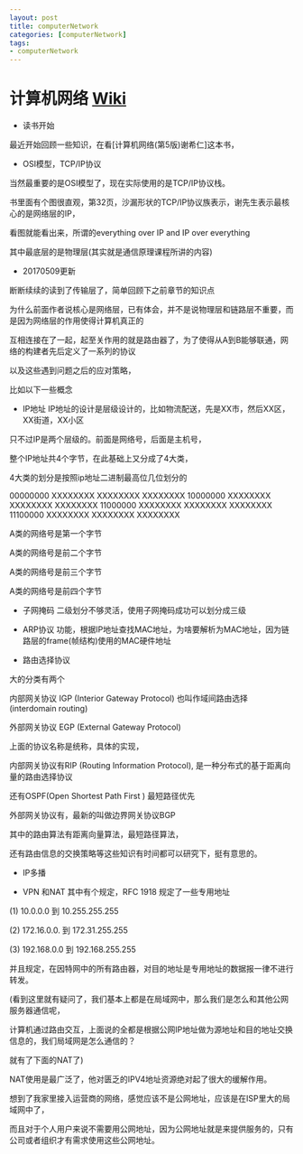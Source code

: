 ```yaml
---
layout: post
title: computerNetwork
categories: [computerNetwork]
tags:
- computerNetwork
---
```


# 计算机网络 [Wiki](https://zh.wikipedia.org/wiki/%E8%AE%A1%E7%AE%97%E6%9C%BA%E7%BD%91%E7%BB%9C)
 

- 读书开始

最近开始回顾一些知识，在看[计算机网络(第5版)谢希仁]这本书，

- OSI模型，TCP/IP协议 

当然最重要的是OSI模型了，现在实际使用的是TCP/IP协议栈。

书里面有个图很直观，第32页，沙漏形状的TCP/IP协议族表示，谢先生表示最核心的是网络层的IP，

看图就能看出来，所谓的everything over IP and IP over everything

其中最底层的是物理层(其实就是通信原理课程所讲的内容)

- 20170509更新

断断续续的读到了传输层了，简单回顾下之前章节的知识点

为什么前面作者说核心是网络层，已有体会，并不是说物理层和链路层不重要，而是因为网络层的作用使得计算机真正的

互相连接在了一起，起至关作用的就是路由器了，为了使得从A到B能够联通，网络的构建者先后定义了一系列的协议

以及这些遇到问题之后的应对策略，

比如以下一些概念

- IP地址
IP地址的设计是层级设计的，比如物流配送，先是XX市，然后XX区，XX街道，XX小区

只不过IP是两个层级的。前面是网络号，后面是主机号，

整个IP地址共4个字节，在此基础上又分成了4大类，

4大类的划分是按照ip地址二进制最高位几位划分的

00000000 XXXXXXXX XXXXXXXX XXXXXXXX
10000000 XXXXXXXX XXXXXXXX XXXXXXXX
11000000 XXXXXXXX XXXXXXXX XXXXXXXX
11100000 XXXXXXXX XXXXXXXX XXXXXXXX

A类的网络号是第一个字节

A类的网络号是前二个字节

A类的网络号是前三个字节

A类的网络号是前四个字节


- 子网掩码
二级划分不够灵活，使用子网掩码成功可以划分成三级

- ARP协议
功能，根据IP地址查找MAC地址，为啥要解析为MAC地址，因为链路层的frame(帧结构)使用的MAC硬件地址

- 路由选择协议

大的分类有两个

内部网关协议 IGP (Interior Gateway Protocol) 也叫作域间路由选择 (interdomain routing)

外部网关协议 EGP (External Gateway Protocol)  

上面的协议名称是统称，具体的实现，

内部网关协议有RIP (Routing Information Protocol), 是一种分布式的基于距离向量的路由选择协议

还有OSPF(Open Shortest Path First  ) 最短路径优先

外部网关协议有，最新的叫做边界网关协议BGP


其中的路由算法有距离向量算法，最短路径算法，

还有路由信息的交换策略等这些知识有时间都可以研究下，挺有意思的。

- IP多播

- VPN 和NAT
其中有个规定，RFC 1918 规定了一些专用地址

(1) 10.0.0.0 到 10.255.255.255

(2) 172.16.0.0. 到 172.31.255.255

(3) 192.168.0.0 到 192.168.255.255

并且规定，在因特网中的所有路由器，对目的地址是专用地址的数据报一律不进行转发。

(看到这里就有疑问了，我们基本上都是在局域网中，那么我们是怎么和其他公网服务器通信呢，

计算机通过路由交互，上面说的全都是根据公网IP地址做为源地址和目的地址交换信息的，我们局域网是怎么通信的？

就有了下面的NAT了)

NAT使用是最广泛了，他对匮乏的IPV4地址资源绝对起了很大的缓解作用。

想到了我家里接入运营商的网络，感觉应该不是公网地址，应该是在ISP里大的局域网中了，

而且对于个人用户来说不需要用公网地址，因为公网地址就是来提供服务的，只有公司或者组织才有需求使用这些公网地址。

